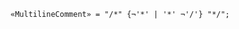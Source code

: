 <!-- This file is generated automatically by infrastructure scripts. Please don't edit by hand. -->

<!-- markdownlint-disable first-line-h1 -->

```{ .ebnf .slang-ebnf #MultilineComment }
«MultilineComment» = "/*" {¬'*' | '*' ¬'/'} "*/";
```
